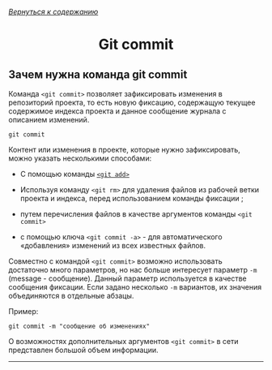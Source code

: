 [*Вернуться к содержанию*](/readme.md)

<h1 align="center">Git commit</h1>

## Зачем нужна команда git commit

Команда `<git commit>` позволяет зафиксировать изменения в репозиторий проекта, то есть новую фиксацию, содержащую текущее содержимое индекса проекта и данное сообщение журнала с описанием изменений.

```bash=
git commit
```

Контент или изменения в проекте, которые нужно зафиксировать, можно указать несколькими способами:

* С помощью команды [`<git add>`](/commands/git_add.md)

* Используя команду `<git rm>` для удаления файлов из рабочей ветки проекта и индекса, перед использованием команды фиксации ;

* путем перечисления файлов в качестве аргументов команды `<git commit>`

* с помощью ключа `<git commit -a>` - для автоматического «добавления» изменений из всех известных файлов.

Совместно с командой `<git commit>` возможно использовать достаточно много параметров, но нас больше интересует параметр `-m` (message - сообщение). Данный параметр используется в качестве сообщения фиксации. Если задано несколько `-m` вариантов, их значения объединяются в отдельные абзацы.

Пример:

```bash=
git commit -m "сообщение об изменениях"
```

О возможностях дополнительных аргументов `<git commit>` в сети представлен большой объем информации.

---